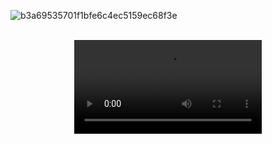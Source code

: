 
![b3a69535701f1bfe6c4ec5159ec68f3e](https://github.com/user-attachments/assets/fb5b4724-e9b7-4da8-a601-7d20c56f8fa2)


<br>

<div align="center">
  <video src="https://github.com/user-attachments/assets/7fcb4ce2-18dd-42c3-907e-0a333705cc19" />
<div/>



